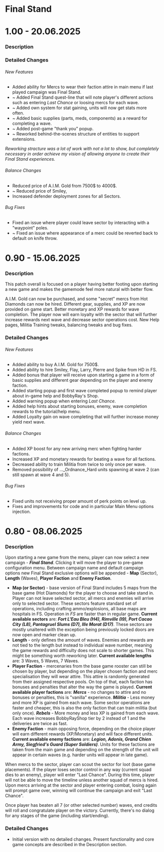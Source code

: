 # Final Stand

# 1.00 - 20.06.2025

### Description

### Detailed Changes

###### New Features
- Added ability for Mercs to wear their faction attire in main menu if last played campaign was Final Stand.
- ~ Added Final Stand quest-line that will note player's different actions such as entering _Last Chance_ or loosing mercs for each wave.
- ~ Added own system for stat gaining, units will now get stats more often.
- ~ Added basic supplies (parts, meds, components) as a reward for completing a wave.
- ~ Added post-game "thank you" popup.
- ~ Reworked behind-the-scenes structure of entities to support extensions.

_Reworking stracture was a lot of work with not a lot to show, but completely necessary in order achieve my vision of allowing anyone to create their Final Stand experiences._

###### Balance Changes
- Reduced price of A.I.M. Gold from 7500$ to 4000$.
- ~ Reduced price of Smiley,
- Increased defender deployment zones for all Sectors.

###### Bug Fixes
- Fixed an issue where player could leave sector by interacting with a "waypoint" poles.
- ~ Fixed an issue where appearance of a merc could be reverted back to default on knife throw.

# 0.90 - 15.06.2025

### Description
This patch overall is focused on a player having better footing upon starting a new game and makes the gamemode feel more natural with better flow.

A.I.M. Gold can now be purchased, and some "secret" mercs from Hot Diamonds can now be hired. 
Different gear, supplies, and XP are now provided on game start. Better monetary and XP rewards for wave completion.
The player now will earn loyalty with the sector that will further increase rewards next wave and decrease sector operations cost. 
New Help pages, Militia Training tweaks, balancing tweaks and bug fixes.

### Detailed Changes

###### New Features
- Added ability to buy A.I.M. Gold for 7500$.
- Added ability to hire Smiley, Flay, Larry, Pierre and Spike from HD in FS.
- Added bonus that player will receive upon starting a game in a form of basic supplies and different gear depending on the player and enemy faction.
- Added starting popup and first wave completed popup to remind player about in-game help and BobbyRay's Shop.
- Added warning popup when entering _Last Chance_.
- Added help hints about starting bonuses, enemy, wave completion rewards to the tutorial/help menu.
- Added Loyalty gain on wave completing that will further increase money yield next wave.

###### Balance Changes
- Added XP boost for any new arriving merc when fighting harder factions.
- Increased XP and monetary rewards for beating a wave for all factions.
- Decreased ability to train Militia from twice to only once per wave.
- Removed possibility of ..._Ordnance_Hard units spawning at wave 2 (can still spawn at wave 4 and 5).

###### Bug Fixes
- Fixed units not receiving proper amount of perk points on level up.
- Fixes and improvements for code and in particular Main Menu options injection.

# 0.80 - 08.06.2025

### Description
Upon starting a new game from the menu, player can now select a new campaign - ___Final Stand___. 
Clicking it will move the player to pre-game configuration menu. 
Between campaign name and default campaign options new Final Stand exclusive options will be appended - 
__Map__ (Sector), __Length__ (Waves), __Player Faction__ and __Enemy Faction__.

- __Map (or Sector)__ - base version of Final Stand includes 5 maps from the base game (Hot Diamonds) for the player to choose and take stand in. 
Player can not leave selected sector, all mercs and enemies will arrive only to selected sector. 
These sectors feature standard set of operations, including crafting ammo/explosions, all base maps are hospitals in FS.
Operation in _FS_ are faster than in regular game.
__Current available sectors__ are: ___Fort L'Eau Bleu (H4), Rimville (I9), Port Cacao City (L8), Pantagruel Slums (D7), Ille Morat (D17)___.
These sectors are mostly unaltered with the exception being previously locked doors are now open and marker clean up.
- __Length__ - only defines the amount of waves. 
Enemies and rewards are not tied to the length but instead to individual wave number, meaning the game rewards and difficulty does not scale to shorter games. 
This might be something worth reworking later. 
__Current available lengths__ are: 3 Waves, 5 Waves, 7 Waves.
- __Player Faction__ - mercenaries from the base game rooster can still be chosen by player, but depending on the player chosen faction and merc specialisation they will wear attire. 
This attire is randomly generated from their assigned respective pools. 
On top of that, each faction has bonuses and penalties that alter the way the game is played. 
__Current available player factions__ are: 
___Mercs___ - no changes to attire and no bonuses or penalties, this is "vanilla" experience. 
___Militia___ - Less money and more XP is gained from each wave. 
Some sector operations are faster and cheaper, this is also the only faction that can train militia (but only once). 
___Rebels___ - More money and less XP is gained from each wave. 
Each wave increases BobbyRayShop tier by 2 instead of 1 and the deliveries are twice as fast.
- __Enemy Faction__ - main opposing force, depending on the choice player will earn different rewards (XP/Monetary) and will face different units.
__Current available enemy factions__ are: ___Legion, Adonis, Grand Chien Army, Siegfried's Guard (Super Soldiers)___.
Units for these factions are taken from the main game and depending on the strength of the unit will appear in certain waves (e.g. harder units will appear in late game).

When mercs to the sector, player can scout the sector for loot (base game placements).
If the player loses sector control in any way (current squad dies to an enemy), player will enter "Last Chance".
During this time, player will not be able to move the timeline unless another squad of mercs is hired.
Upon mercs arriving at the sector and player entering combat, losing again will prompt game over, winning will continue the campaign and exit "Last Chance".

Once player has beaten all 7 (or other selected number) waves, end credits will roll and congratulate player on the victory.
Currently, there's no dialog for any stages of the game (including start/ending).

### Detailed Changes
- Initial version with no detailed changes. Present functionality and core game concepts are described in the Description section.

